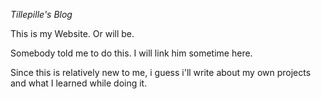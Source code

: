 *Tillepille's Blog*

This is my Website. Or will be.

Somebody told me to do this.
I will link him sometime here.

Since this is relatively new to me, i guess i'll write about my own projects
and what I learned while doing it.

<a rel="me" href="https://hachyderm.io/@tillepille"></a>
